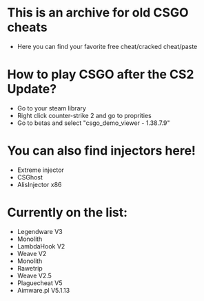 # This is an archive for old CSGO cheats
- Here you can find your favorite free cheat/cracked cheat/paste
# How to play CSGO after the CS2 Update?
- Go to your steam library
- Right click counter-strike 2 and go to proprities
- Go to betas and select "csgo_demo_viewer - 1.38.7.9"
# You can also find injectors here!
- Extreme injector
- CSGhost
- AlisInjector x86
# Currently on the list:
- Legendware V3
- Monolith
- LambdaHook V2
- Weave V2
- Monolith
- Rawetrip
- Weave V2.5
- Plaguecheat V5
- Aimware.pl V5.1.13
